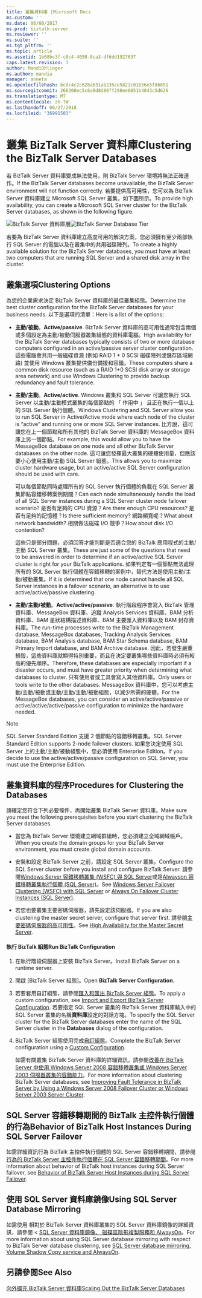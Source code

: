 ```yaml
---
title: 叢集資料庫 |Microsoft Docs
ms.custom: ''
ms.date: 06/08/2017
ms.prod: biztalk-server
ms.reviewer: ''
ms.suite: ''
ms.tgt_pltfrm: ''
ms.topic: article
ms.assetid: 1b68bc3f-c0c4-4050-8ca3-df6dd1927637
caps.latest.revision: 3
author: MandiOhlinger
ms.author: mandia
manager: anneta
ms.openlocfilehash: bcdc4c2c628a031ab235ce5821c01b56e5f86851
ms.sourcegitcommit: 266308ec5c6a9d8d80ff298ee6051b4843c5d626
ms.translationtype: MT
ms.contentlocale: zh-TW
ms.lasthandoff: 06/27/2018
ms.locfileid: "36991503"
---
```

# <a name="clustering-the-biztalk-server-databases"></a><span data-ttu-id="72867-102">叢集 BizTalk Server 資料庫</span><span class="sxs-lookup"><span data-stu-id="72867-102">Clustering the BizTalk Server Databases</span></span>
<span data-ttu-id="72867-103">若 BizTalk Server 資料庫變成無法使用，則 BizTalk Server 環境將無法正確運作。</span><span class="sxs-lookup"><span data-stu-id="72867-103">If the BizTalk Server databases become unavailable, the BizTalk Server environment will not function correctly.</span></span> <span data-ttu-id="72867-104">若要提供高可用性，您可以為 BizTalk Server 資料庫建立 Microsoft SQL Server 叢集，如下圖所示。</span><span class="sxs-lookup"><span data-stu-id="72867-104">To provide high availability, you can create a Microsoft SQL Server cluster for the BizTalk Server databases, as shown in the following figure.</span></span>  
  
 <span data-ttu-id="72867-105">![BizTalk Server 資料庫層](../core/media/tdi-highava-sqlcluster.gif "TDI_HighAva_SQLCluster")</span><span class="sxs-lookup"><span data-stu-id="72867-105">![BizTalk Server Database Tier](../core/media/tdi-highava-sqlcluster.gif "TDI_HighAva_SQLCluster")</span></span>  
  
 <span data-ttu-id="72867-106">若要為 BizTalk Server 資料庫建立高度可用的解決方案，您必須擁有至少兩部執行 SQL Server 的電腦以及在叢集中的共用磁碟陣列。</span><span class="sxs-lookup"><span data-stu-id="72867-106">To create a highly available solution for the BizTalk Server databases, you must have at least two computers that are running SQL Server and a shared disk array in the cluster.</span></span>  
  
## <a name="clustering-options"></a><span data-ttu-id="72867-107">叢集選項</span><span class="sxs-lookup"><span data-stu-id="72867-107">Clustering Options</span></span>  
 <span data-ttu-id="72867-108">為您的企業需求決定 BizTalk Server 資料庫的最佳叢集組態。</span><span class="sxs-lookup"><span data-stu-id="72867-108">Determine the best cluster configuration for the BizTalk Server databases for your business needs.</span></span> <span data-ttu-id="72867-109">以下是選項的清單：</span><span class="sxs-lookup"><span data-stu-id="72867-109">Here is a list of the options:</span></span>  
  
-   <span data-ttu-id="72867-110">**主動/被動**。</span><span class="sxs-lookup"><span data-stu-id="72867-110">**Active/passive**.</span></span> <span data-ttu-id="72867-111">BizTalk Server 資料庫的高可用性通常包含兩個或多個設定為主動/被動伺服器叢集組態的資料庫電腦。</span><span class="sxs-lookup"><span data-stu-id="72867-111">High availability for the BizTalk Server databases typically consists of two or more database computers configured in an active/passive server cluster configuration.</span></span> <span data-ttu-id="72867-112">這些電腦會共用一般磁碟資源 (例如 RAID 1 + 0 SCSI 磁碟陣列或儲存區域網路) 並使用 Windows 叢集提供備份備援和容錯。</span><span class="sxs-lookup"><span data-stu-id="72867-112">These computers share a common disk resource (such as a RAID 1+0 SCSI disk array or storage area network) and use Windows Clustering to provide backup redundancy and fault tolerance.</span></span>  
  
-   <span data-ttu-id="72867-113">**主動/主動**。</span><span class="sxs-lookup"><span data-stu-id="72867-113">**Active/active**.</span></span> <span data-ttu-id="72867-114">Windows 叢集和 SQL Server 可讓您執行 SQL Server 以主動/主動模式叢集的每個節點的 「 作用中 」 且正在執行一個以上的 SQL Server 執行個體。</span><span class="sxs-lookup"><span data-stu-id="72867-114">Windows Clustering and SQL Server allow you to run SQL Server in Active/Active mode where each node of the cluster is “active” and running one or more SQL Server instances.</span></span> <span data-ttu-id="72867-115">比方說，這可讓您在上一個節點和所有其他的 BizTalk Server 資料庫的 MessageBox 資料庫上另一個節點。</span><span class="sxs-lookup"><span data-stu-id="72867-115">For example, this would allow you to have the MessageBox database on one node and all other BizTalk Server databases on the other node.</span></span> <span data-ttu-id="72867-116">這可讓您發揮最大叢集的硬體使用量，但應該要小心使用主動/主動 SQL Server 組態。</span><span class="sxs-lookup"><span data-stu-id="72867-116">This allows you to maximize cluster hardware usage, but an active/active SQL Server configuration should be used with care.</span></span>  
  
     <span data-ttu-id="72867-117">可以每個節點同時處理所有的 SQL Server 執行個體的負載在 SQL Server 叢集節點容錯移轉案例期間？</span><span class="sxs-lookup"><span data-stu-id="72867-117">Can each node simultaneously handle the load of all SQL Server instances during a SQL Server cluster node failover scenario?</span></span> <span data-ttu-id="72867-118">是否有足夠的 CPU 資源？</span><span class="sxs-lookup"><span data-stu-id="72867-118">Are there enough CPU resources?</span></span> <span data-ttu-id="72867-119">是否有足夠的記憶體？</span><span class="sxs-lookup"><span data-stu-id="72867-119">Is there sufficient memory?</span></span> <span data-ttu-id="72867-120">網路頻寬呢？</span><span class="sxs-lookup"><span data-stu-id="72867-120">What about network bandwidth?</span></span> <span data-ttu-id="72867-121">相關做法磁碟 I/O 競爭？</span><span class="sxs-lookup"><span data-stu-id="72867-121">How about disk I/O contention?</span></span>  
  
     <span data-ttu-id="72867-122">這些只是部分問題，必須回答才能判斷是否適合您的 BizTalk 應用程式的主動/主動 SQL Server 叢集。</span><span class="sxs-lookup"><span data-stu-id="72867-122">These are just some of the questions that need to be answered in order to determine if an active/active SQL Server cluster is right for your BizTalk applications.</span></span> <span data-ttu-id="72867-123">如果判定有一個節點無法處理所有的 SQL Server 執行個體在容錯移轉的案例中，替代方法是使用主動/主動/被動叢集。</span><span class="sxs-lookup"><span data-stu-id="72867-123">If it is determined that one node cannot handle all SQL Server instances in a failover scenario, an alternative is to use active/active/passive clustering.</span></span>  
  
-   <span data-ttu-id="72867-124">**主動/主動/被動**。</span><span class="sxs-lookup"><span data-stu-id="72867-124">**Active/active/passive**.</span></span> <span data-ttu-id="72867-125">執行階段程序會寫入 BizTalk 管理資料庫、MessageBox 資料庫、追蹤 Analysis Services 資料庫、BAM 分析資料庫、BAM 星狀結構描述資料庫、BAM 主要匯入資料庫以及 BAM 封存資料庫。</span><span class="sxs-lookup"><span data-stu-id="72867-125">The run-time processes write to the BizTalk Management database, MessageBox databases, Tracking Analysis Services database, BAM Analysis database, BAM Star Schema database, BAM Primary Import database, and BAM Archive database.</span></span> <span data-ttu-id="72867-126">因此，若發生嚴重損毀，這些資料庫就顯得特別重要，而且在決定要叢集哪些資料庫時必須有較高的優先順序。</span><span class="sxs-lookup"><span data-stu-id="72867-126">Therefore, these databases are especially important if a disaster occurs, and must have greater priority when determining what databases to cluster.</span></span> <span data-ttu-id="72867-127">只有使用者或工具會寫入其他資料庫。</span><span class="sxs-lookup"><span data-stu-id="72867-127">Only users or tools write to the other databases.</span></span> <span data-ttu-id="72867-128">MessageBox 資料庫中，您可以考慮主動/主動/被動或主動/主動/主動/被動組態，以減少所需的硬體。</span><span class="sxs-lookup"><span data-stu-id="72867-128">For the MessageBox databases, you can consider an active/active/passive or active/active/active/passive configuration to minimize the hardware needed.</span></span>  
  
> [!NOTE]  
>  <span data-ttu-id="72867-129">SQL Server Standard Edition 支援 2 個節點的容錯移轉叢集。</span><span class="sxs-lookup"><span data-stu-id="72867-129">SQL Server Standard Edition supports 2-node failover clusters.</span></span> <span data-ttu-id="72867-130">如果您決定使用 SQL Server 上的主動/主動/被動組態中，您必須使用 Enterprise Edition。</span><span class="sxs-lookup"><span data-stu-id="72867-130">If you decide to use the active/active/passive configuration on SQL Server, you must use the Enterprise Edition.</span></span>  
  
## <a name="procedures-for-clustering-the-databases"></a><span data-ttu-id="72867-131">叢集資料庫的程序</span><span class="sxs-lookup"><span data-stu-id="72867-131">Procedures for Clustering the Databases</span></span>  
 <span data-ttu-id="72867-132">請確定您符合下列必要條件，再開始叢集 BizTalk Server 資料庫。</span><span class="sxs-lookup"><span data-stu-id="72867-132">Make sure you meet the following prerequisites before you start clustering the BizTalk Server databases.</span></span>  
  
-   <span data-ttu-id="72867-133">當您為 BizTalk Server 環境建立網域群組時，您必須建立全域網域帳戶。</span><span class="sxs-lookup"><span data-stu-id="72867-133">When you create the domain groups for your BizTalk Server environment, you must create global domain accounts.</span></span>  
  
-   <span data-ttu-id="72867-134">安裝和設定 BizTalk Server 之前，請設定 SQL Server 叢集。</span><span class="sxs-lookup"><span data-stu-id="72867-134">Configure the SQL Server cluster before you install and configure BizTalk Server.</span></span> <span data-ttu-id="72867-135">請參閱[Windows Server 容錯移轉叢集 (WSFC) 與 SQL Server](https://docs.microsoft.com/sql/sql-server/failover-clusters/windows/windows-server-failover-clustering-wsfc-with-sql-server)或是[Alwayson 容錯移轉叢集執行個體 (SQL Server)](https://docs.microsoft.com/sql/sql-server/failover-clusters/windows/always-on-failover-cluster-instances-sql-server)。</span><span class="sxs-lookup"><span data-stu-id="72867-135">See [Windows Server Failover Clustering (WSFC) with SQL Server](https://docs.microsoft.com/sql/sql-server/failover-clusters/windows/windows-server-failover-clustering-wsfc-with-sql-server) or [Always On Failover Cluster Instances (SQL Server)](https://docs.microsoft.com/sql/sql-server/failover-clusters/windows/always-on-failover-cluster-instances-sql-server).</span></span>  
  
-   <span data-ttu-id="72867-136">若您也要叢集主要密碼伺服器，請先設定該伺服器。</span><span class="sxs-lookup"><span data-stu-id="72867-136">If you are also clustering the master secret server, configure that server first.</span></span> <span data-ttu-id="72867-137">請參閱[主要密碼伺服器的高可用性](../technical-guides/high-availability-for-the-master-secret-server.md)。</span><span class="sxs-lookup"><span data-stu-id="72867-137">See [High Availability for the Master Secret Server](../technical-guides/high-availability-for-the-master-secret-server.md).</span></span>  
  
#### <a name="run-biztalk-configuration"></a><span data-ttu-id="72867-138">執行 BizTalk 組態</span><span class="sxs-lookup"><span data-stu-id="72867-138">Run BizTalk Configuration</span></span>  
  
1. <span data-ttu-id="72867-139">在執行階段伺服器上安裝 BizTalk Server。</span><span class="sxs-lookup"><span data-stu-id="72867-139">Install BizTalk Server on a runtime server.</span></span>  
  
2. <span data-ttu-id="72867-140">開啟 [BizTalk Server 組態]。</span><span class="sxs-lookup"><span data-stu-id="72867-140">Open **BizTalk Server Configuration**.</span></span>  
  
3. <span data-ttu-id="72867-141">若要套用自訂組態，請參閱[匯入和匯出 BizTalk Server 組態](../install-and-config-guides/import-and-export-biztalk-server-configuration.md)。</span><span class="sxs-lookup"><span data-stu-id="72867-141">To apply a custom configuration, see [Import and Export BizTalk Server Configuration](../install-and-config-guides/import-and-export-biztalk-server-configuration.md).</span></span> <span data-ttu-id="72867-142">若要指定 SQL Server 叢集的 BizTalk Server 資料庫輸入中的 SQL Server 叢集的名稱**資料庫**設定的對話方塊。</span><span class="sxs-lookup"><span data-stu-id="72867-142">To specify the SQL Server cluster for the BizTalk Server databases enter the name of the SQL Server cluster in the **Databases** dialog of the configuration.</span></span>  
  
4. <span data-ttu-id="72867-143">BizTalk Server 組態使用完成[自訂組態](../install-and-config-guides/configure-biztalk-server.md)。</span><span class="sxs-lookup"><span data-stu-id="72867-143">Complete the BizTalk Server configuration using a [Custom Configuration](../install-and-config-guides/configure-biztalk-server.md).</span></span>
  
   <span data-ttu-id="72867-144">如需有關叢集 BizTalk Server 資料庫的詳細資訊，請參閱[改善在 BizTalk Server 中使用 Windows Server 2008 容錯移轉叢集或 Windows Server 2003 伺服器叢集的容錯能力](https://www.microsoft.com/download/details.aspx?id=2290)。</span><span class="sxs-lookup"><span data-stu-id="72867-144">For more information about clustering BizTalk Server databases, see [Improving Fault Tolerance in BizTalk Server by Using a Windows Server 2008 Failover Cluster or Windows Server 2003 Server Cluster](https://www.microsoft.com/download/details.aspx?id=2290).</span></span>  
  
## <a name="behavior-of-biztalk-host-instances-during-sql-server-failover"></a><span data-ttu-id="72867-145">SQL Server 容錯移轉期間的 BizTalk 主控件執行個體的行為</span><span class="sxs-lookup"><span data-stu-id="72867-145">Behavior of BizTalk Host Instances During SQL Server Failover</span></span>  
 <span data-ttu-id="72867-146">如需詳細資訊行為 BizTalk 主控件執行個體的 SQL Server 容錯移轉期間，請參閱[行為的 BizTalk Server 主控件執行個體在 SQL Server 容錯移轉期間](../core/behavior-of-biztalk-server-host-instances-during-sql-server-failover.md)。</span><span class="sxs-lookup"><span data-stu-id="72867-146">For more information about behavior of BizTalk host instances during SQL Server failover, see [Behavior of BizTalk Server Host Instances during SQL Server Failover](../core/behavior-of-biztalk-server-host-instances-during-sql-server-failover.md).</span></span>  
  
## <a name="using-sql-server-database-mirroring"></a><span data-ttu-id="72867-147">使用 SQL Server 資料庫鏡像</span><span class="sxs-lookup"><span data-stu-id="72867-147">Using SQL Server Database Mirroring</span></span>  
 <span data-ttu-id="72867-148">如需使用 相對於 BizTalk Server 資料庫叢集的 SQL Server 資料庫鏡像的詳細資訊，請參閱 < [SQL Server 資料庫鏡像、 磁碟區陰影複製服務和 AlwaysOn](../core/sql-server-database-mirroring-volume-shadow-copy-service-and-alwayson.md)。</span><span class="sxs-lookup"><span data-stu-id="72867-148">For more information about using SQL Server database mirroring with respect to BizTalk Server database clustering, see [SQL Server database mirroring, Volume Shadow Copy service and AlwaysOn](../core/sql-server-database-mirroring-volume-shadow-copy-service-and-alwayson.md).</span></span>  
  
## <a name="see-also"></a><span data-ttu-id="72867-149">另請參閱</span><span class="sxs-lookup"><span data-stu-id="72867-149">See Also</span></span>  
 [<span data-ttu-id="72867-150">向外擴充 BizTalk Server 資料庫</span><span class="sxs-lookup"><span data-stu-id="72867-150">Scaling Out the BizTalk Server Databases</span></span>](../technical-guides/scaling-out-the-biztalk-server-databases.md)